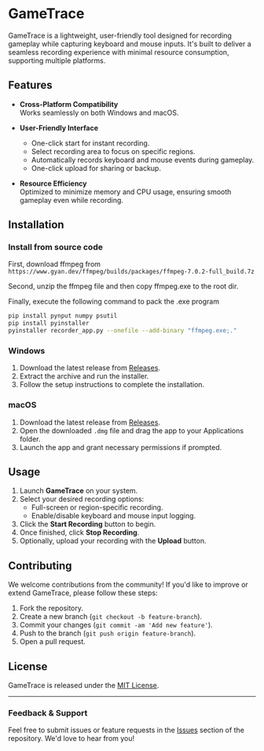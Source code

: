 # GameTrace

GameTrace is a lightweight, user-friendly tool designed for recording gameplay while capturing keyboard and mouse inputs. It's built to deliver a seamless recording experience with minimal resource consumption, supporting multiple platforms.

## Features

- **Cross-Platform Compatibility**  
  Works seamlessly on both Windows and macOS.

- **User-Friendly Interface**  
  - One-click start for instant recording.  
  - Select recording area to focus on specific regions.  
  - Automatically records keyboard and mouse events during gameplay.  
  - One-click upload for sharing or backup.

- **Resource Efficiency**  
  Optimized to minimize memory and CPU usage, ensuring smooth gameplay even while recording.

## Installation

### Install from source code

First, download ffmpeg from `https://www.gyan.dev/ffmpeg/builds/packages/ffmpeg-7.0.2-full_build.7z`

Second, unzip the ffmpeg file and then copy ffmpeg.exe to the root dir.

Finally, execute the following command to pack the .exe program

```bash
pip install pynput numpy psutil
pip install pyinstaller
pyinstaller recorder_app.py --onefile --add-binary "ffmpeg.exe;."
```




### Windows

1. Download the latest release from [Releases](https://github.com/yourusername/GameTrace/releases).  
2. Extract the archive and run the installer.  
3. Follow the setup instructions to complete the installation.

### macOS

1. Download the latest release from [Releases](https://github.com/yourusername/GameTrace/releases).  
2. Open the downloaded `.dmg` file and drag the app to your Applications folder.  
3. Launch the app and grant necessary permissions if prompted.

## Usage

1. Launch **GameTrace** on your system.  
2. Select your desired recording options:  
   - Full-screen or region-specific recording.  
   - Enable/disable keyboard and mouse input logging.  
3. Click the **Start Recording** button to begin.  
4. Once finished, click **Stop Recording**.  
5. Optionally, upload your recording with the **Upload** button.

## Contributing

We welcome contributions from the community! If you'd like to improve or extend GameTrace, please follow these steps:  
1. Fork the repository.  
2. Create a new branch (`git checkout -b feature-branch`).  
3. Commit your changes (`git commit -am 'Add new feature'`).  
4. Push to the branch (`git push origin feature-branch`).  
5. Open a pull request.

## License

GameTrace is released under the [MIT License](https://github.com/yourusername/GameTrace/blob/main/LICENSE).

---

### Feedback & Support

Feel free to submit issues or feature requests in the [Issues](https://github.com/yourusername/GameTrace/issues) section of the repository. We'd love to hear from you!

